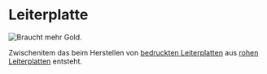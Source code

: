 # Leiterplatte

![Braucht mehr Gold.](oredict:oc:materialCircuitBoard)

Zwischenitem das beim Herstellen von [bedruckten Leiterplatten](printedCircuitBoard.md) aus [rohen Leiterplatten](rawCircuitBoard.md) entsteht.
